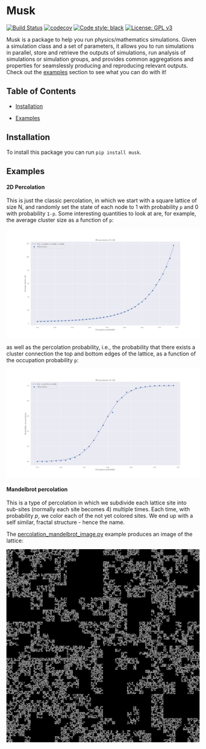 # Musk

[![Build Status](https://travis-ci.com/alansammarone/musk.svg?branch=master)](https://travis-ci.com/alansammarone/musk)
[![codecov](https://codecov.io/gh/alansammarone/musk/branch/master/graph/badge.svg)](https://codecov.io/gh/alansammarone/musk)
[![Code style: black](https://img.shields.io/badge/code%20style-black-000000.svg)](https://github.com/psf/black)
[![License: GPL v3](https://img.shields.io/badge/License-GPLv3-blue.svg)](https://www.gnu.org/licenses/gpl-3.0)



Musk is a package to help you run physics/mathematics simulations. Given a simulation class and a set of parameters, it allows you to run simulations in parallel, store and retrieve the outputs of simulations, run analysis of simulations or simulation groups, and provides common aggregations and properties for seamslessly producing and reproducing relevant outputs. Check out the [examples](#examples) section to see what you can do with it!



## Table of Contents

- [Installation](#installation)

- [Examples](#examples)


## Installation
To install this package you can run `pip install musk`.

## Examples

#### 2D Percolation

This is just the classic percolation, in which we start with a square lattice of size N, and randomly set the state of each node to 1 with probability `p` and 0 with probability `1-p`. Some interesting quantities to look at are, for example, the average cluster size as a function of `p`:

![perc_2d_cluster_size](examples/images/perc_2d_cluster_size.png)  

as well as the percolation probability, i.e., the probability that there exists a cluster connection the top and bottom edges of the lattice, as a function of the occupation probability `p`:

![perc_2d_prob](examples/images/perc_2d_prob.png)

#### Mandelbrot percolation

This is a type of percolation in which we subdivide each lattice site into sub-sites (normally each site becomes 4) multiple times. Each time, with probability *p*, we color each of the not yet colored sites. We end up with a self similar, fractal structure - hence the name.

The [percolation_mandelbrot_image.py](examples/percolation_mandelbrot_image.py) example produces an image of the lattice:

![mandelbrot_percolation](examples/images/mandelbrot_percolation.png)




